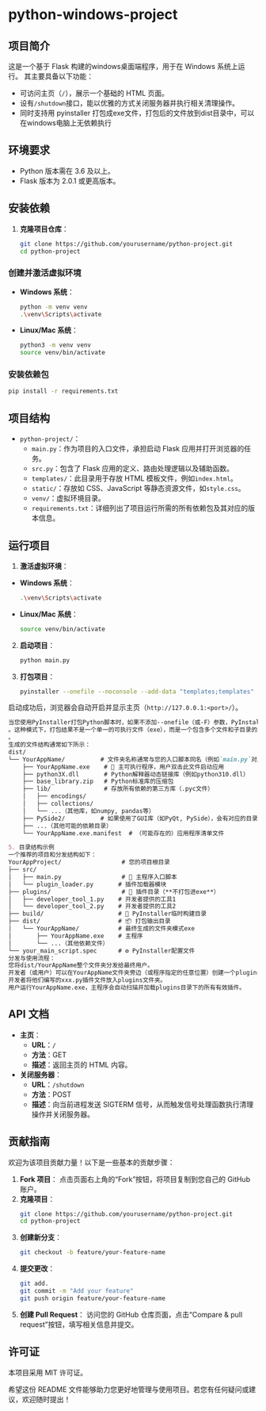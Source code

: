 # python-windows-project

## 项目简介
这是一个基于 Flask 构建的windows桌面端程序，用于在 Windows 系统上运行。
其主要具备以下功能：
- 可访问主页（`/`），展示一个基础的 HTML 页面。
- 设有`/shutdown`接口，能以优雅的方式关闭服务器并执行相关清理操作。
- 同时支持用 pyinstaller 打包成exe文件，打包后的文件放到dist目录中，可以在windows电脑上无依赖执行

## 环境要求
- Python 版本需在 3.6 及以上。
- Flask 版本为 2.0.1 或更高版本。

## 安装依赖
1. **克隆项目仓库**：
   ```sh
   git clone https://github.com/yourusername/python-project.git
   cd python-project  
    ```

### 创建并激活虚拟环境
- **Windows 系统**：
   ```sh
   python -m venv venv
  .\venv\Scripts\activate
   ```
- **Linux/Mac 系统**：
   ```sh
   python3 -m venv venv
   source venv/bin/activate
   ```

### 安装依赖包
```sh
pip install -r requirements.txt
```

## 项目结构
- `python-project/`：
  - `main.py`：作为项目的入口文件，承担启动 Flask 应用并打开浏览器的任务。
  - `src.py`：包含了 Flask 应用的定义、路由处理逻辑以及辅助函数。
  - `templates/`：此目录用于存放 HTML 模板文件，例如`index.html`。
  - `static/`：存放如 CSS、JavaScript 等静态资源文件，如`style.css`。
  - `venv/`：虚拟环境目录。
  - `requirements.txt`：详细列出了项目运行所需的所有依赖包及其对应的版本信息。

## 运行项目
1. **激活虚拟环境**：
  - **Windows 系统**：
     ```sh
    .\venv\Scripts\activate
     ```
  - **Linux/Mac 系统**：
     ```sh
     source venv/bin/activate
     ```
2. **启动项目**：
   ```sh
   python main.py
   ```
3. **打包项目**：
    ```sh
    pyinstaller --onefile --noconsole --add-data "templates;templates" --add-data "static;static" --windowed main.py
    ```



启动成功后，浏览器会自动开启并显示主页（`http://127.0.0.1:<port>/`）。

```markdown
当您使用PyInstaller打包Python脚本时，如果不添加--onefile（或-F）参数，PyInstaller会采用默认的​​文件夹模式​​（--onedir或-D）进行打包
。这种模式下，打包结果不是一个单一的可执行文件（exe），而是一个包含多个文件和子目录的文件夹
。
​​生成的文件结构通常如下所示：​​
dist/
└── YourAppName/          # 文件夹名称通常与您的入口脚本同名（例如`main.py`对应`main`）
    ├── YourAppName.exe    # 🎯 主可执行程序，用户双击此文件启动应用
    ├── python3X.dll       # Python解释器动态链接库（例如python310.dll）
    ├── base_library.zip   # Python标准库的压缩包
    ├── lib/               # 存放所有依赖的第三方库（.pyc文件）
    │   ├── encodings/
    │   ├── collections/
    │   └── ...（其他库，如numpy, pandas等）
    ├── PySide2/          # 如果使用了GUI库（如PyQt, PySide），会有对应的目录
    ├── ...（其他可能的依赖目录）
    └── YourAppName.exe.manifest  # （可能存在的）应用程序清单文件

5. 目录结构示例​​
一个推荐的项目和分发结构如下：
YourAppProject/                 # 您的项目根目录
├── src/
│   ├── main.py                 # 🎯 主程序入口脚本
│   └── plugin_loader.py       # 插件加载器模块
├── plugins/                    # 📁 插件目录（**不打包进exe**）
│   ├── developer_tool_1.py    # 开发者提供的工具1
│   └── developer_tool_2.py    # 开发者提供的工具2
├── build/                     # 🔨 PyInstaller临时构建目录
├── dist/                      # 📦 打包输出目录
│   └── YourAppName/           # 最终生成的文件夹模式exe
│       ├── YourAppName.exe    # 主程序
│       └── ...（其他依赖文件）
└── your_main_script.spec      # ⚙️ PyInstaller配置文件
​​分发与使用流程：​​
您将dist/YourAppName整个文件夹分发给最终用户。
开发者（或用户）可以在YourAppName文件夹旁边（或程序指定的任意位置）创建一个plugins文件夹。
开发者将他们编写的xxx.py插件文件放入plugins文件夹。
用户运行YourAppName.exe，主程序会自动扫描并加载plugins目录下的所有有效插件。

```


## API 文档
- **主页**：
  - **URL**：`/`
  - **方法**：GET
  - **描述**：返回主页的 HTML 内容。
- **关闭服务器**：
  - **URL**：`/shutdown`
  - **方法**：POST
  - **描述**：向当前进程发送 SIGTERM 信号，从而触发信号处理函数执行清理操作并关闭服务器。

## 贡献指南
欢迎为该项目贡献力量！以下是一些基本的贡献步骤：
1. **Fork 项目**：
点击页面右上角的“Fork”按钮，将项目复制到您自己的 GitHub 账户。
2. **克隆项目**：
   ```sh
   git clone https://github.com/yourusername/python-project.git
   cd python-project
   ```
3. **创建新分支**：
   ```sh
   git checkout -b feature/your-feature-name
   ```
4. **提交更改**：
   ```sh
   git add.
   git commit -m "Add your feature"
   git push origin feature/your-feature-name
   ```
5. **创建 Pull Request**：
访问您的 GitHub 仓库页面，点击“Compare & pull request”按钮，填写相关信息并提交。

## 许可证
本项目采用 MIT 许可证。

希望这份 README 文件能够助力您更好地管理与使用项目。若您有任何疑问或建议，欢迎随时提出！ 
